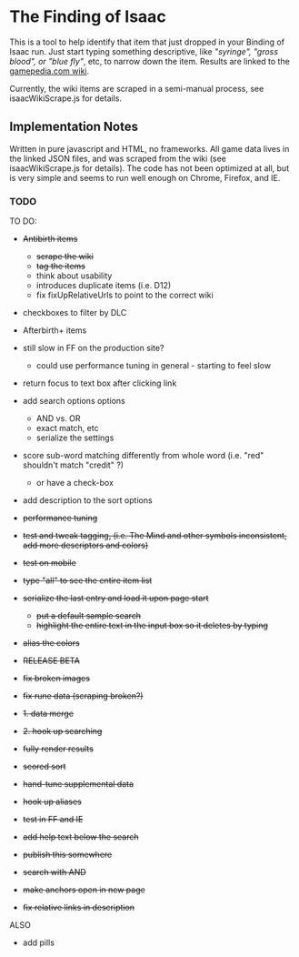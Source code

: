 # The Finding of Isaac

This is a tool to help identify that item that just dropped in your Binding of Isaac run.  Just start typing something descriptive, like *"syringe", "gross blood", or "blue fly"*, etc, to narrow down the item.  Results are linked to the [gamepedia.com wiki](http://bindingofisaacrebirth.gamepedia.com/Binding_of_Isaac:_Rebirth_Wiki).

Currently, the wiki items are scraped in a semi-manual process, see isaacWikiScrape.js for details.

## Implementation Notes

Written in pure javascript and HTML, no frameworks.  All game data lives in the linked JSON files, and was scraped from the wiki (see isaacWikiScrape.js for details).  The code has not been optimized at all, but is very simple and seems to run well enough on Chrome, Firefox, and IE.

### TODO

TO DO:
- ~~Antibirth items~~
	- ~~scrape the wiki~~
	- ~~tag the items~~
	- think about usability
	- introduces duplicate items (i.e. D12)
	- fix fixUpRelativeUrls to point to the correct wiki
- checkboxes to filter by DLC
- Afterbirth+ items

- still slow in FF on the production site?
	- could use performance tuning in general - starting to feel slow
- return focus to text box after clicking link
- add search options options
    - AND vs. OR
    - exact match, etc
    - serialize the settings
- score sub-word matching differently from whole word (i.e. "red" shouldn't match "credit" ?)
	- or have a check-box
- add description to the sort options

- ~~performance tuning~~
- ~~test and tweak tagging, (i.e. The Mind and other symbols inconsistent, add more descriptors and colors)~~
- ~~test on mobile~~
- ~~type "all" to see the entire item list~~
- ~~serialize the last entry and load it upon page start~~
	- ~~put a default sample search~~
	- ~~highlight the entire text in the input box so it deletes by typing~~
- ~~alias the colors~~
- ~~RELEASE BETA~~
- ~~fix broken images~~
- ~~fix rune data (scraping broken?)~~
- ~~1. data merge~~
- ~~2. hook up searching~~
- ~~fully render results~~
- ~~scored sort~~
- ~~hand-tune supplemental data~~
- ~~hook up aliases~~
- ~~test in FF and IE~~
- ~~add help text below the search~~
- ~~publish this somewhere~~
- ~~search with AND~~
- ~~make anchors open in new page~~
- ~~fix relative links in description~~

ALSO
- add pills